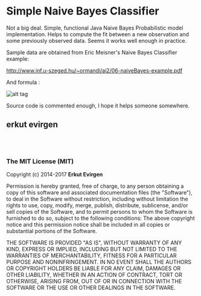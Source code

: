 # Simple Naive Bayes Classifier

Not a big deal. Simple, functional Java Naive Bayes Probabilistic model implementation.
Helps to compute the fit between a new observation and some previously observed data.
Seems it works well enough in practice.

Sample data are obtained from Eric Meisner's Naive Bayes Classifier example: 

http://www.inf.u-szeged.hu/~ormandi/ai2/06-naiveBayes-example.pdf

And formula : 

![alt tag](http://upload.wikimedia.org/math/3/5/e/35e94f179a666c4b5892a11de1b3b29e.png)

Source code is commented enough, I hope it helps someone somewhere.

<h2>erkut evirgen</h2>

<br/><br/>


<h3>The MIT License (MIT)</h3>


Copyright (c) 2014-2017 <b>Erkut Evirgen</b>

Permission is hereby granted, free of charge, to any person obtaining a copy of this software and associated documentation files (the "Software"), to deal in the Software without restriction, including without limitation the rights to use, copy, modify, merge, publish, distribute, sublicense, and/or sell copies of the Software, and to permit persons to whom the Software is furnished to do so, subject to the following conditions:
The above copyright notice and this permission notice shall be included in all copies or substantial portions of the Software.

THE SOFTWARE IS PROVIDED "AS IS", WITHOUT WARRANTY OF ANY KIND, EXPRESS OR IMPLIED, INCLUDING BUT NOT LIMITED TO THE WARRANTIES OF MERCHANTABILITY, FITNESS FOR A PARTICULAR PURPOSE AND NONINFRINGEMENT. IN NO EVENT SHALL THE AUTHORS OR COPYRIGHT HOLDERS BE LIABLE FOR ANY CLAIM, DAMAGES OR OTHER LIABILITY, WHETHER IN AN ACTION OF CONTRACT, TORT OR OTHERWISE, ARISING FROM, OUT OF OR IN CONNECTION WITH THE SOFTWARE OR THE USE OR OTHER DEALINGS IN THE SOFTWARE.

